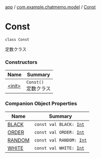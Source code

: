 [app](../../index.md) / [com.example.chatmemo.model](../index.md) / [Const](./index.md)

# Const

`class Const`

定数クラス

### Constructors

| Name | Summary |
|---|---|
| [&lt;init&gt;](-init-.md) | `Const()`<br>定数クラス |

### Companion Object Properties

| Name | Summary |
|---|---|
| [BLACK](-b-l-a-c-k.md) | `const val BLACK: `[`Int`](https://kotlinlang.org/api/latest/jvm/stdlib/kotlin/-int/index.html) |
| [ORDER](-o-r-d-e-r.md) | `const val ORDER: `[`Int`](https://kotlinlang.org/api/latest/jvm/stdlib/kotlin/-int/index.html) |
| [RANDOM](-r-a-n-d-o-m.md) | `const val RANDOM: `[`Int`](https://kotlinlang.org/api/latest/jvm/stdlib/kotlin/-int/index.html) |
| [WHITE](-w-h-i-t-e.md) | `const val WHITE: `[`Int`](https://kotlinlang.org/api/latest/jvm/stdlib/kotlin/-int/index.html) |
